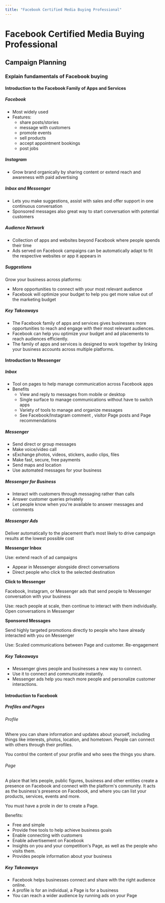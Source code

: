```yaml
---
title: "Facebook Certified Media Buying Professional"
---
```


# Facebook Certified Media Buying Professional

## Campaign Planning

### Explain fundamentals of Facebook buying

#### Introduction to the Facebook Family of Apps and Services

##### Facebook 

- Most widely used
- Features: 
  - share posts/stories 
  - message with customers 
  - promote events
  - sell products
  - accept appointment bookings
  - post jobs

##### Instagram

- Grow brand organically by sharing content or extend reach and awareness with paid advertising

##### Inbox and Messenger

- Lets you make suggestions, assist with sales and offer support in one continuous conversation
- Sponsored messages also great way to start conversation with potential customers

##### Audience Network

- Collection of apps and websites beyond Facebook where people spends their time
- Ads served on Facebook campaigns can be automatically adapt to fit the respective websites or app it appears in

##### Suggestions

Grow your business across platforms:

- More opportunities to connect with your most relevant audience
- Facebook will optimize your budget to help you get more value out of the marketing budget

##### Key Takeaways

- The Facebook family of apps and services gives businesses more opportunities to reach and engage with their most relevant audiences.
- Facebook can help you optimize your budget and ad placements to reach audiences efficiently.
- The family of apps and services is designed to work together by linking your business accounts across multiple platforms.

#### Introduction to Messenger

##### Inbox

- Tool on pages to help manage communication across Facebook apps
- Benefits
  - View and reply to messages from mobile or desktop
  - Single surface to manage communications without have to switch apps
  - Variety of tools to manage and organize messages
  - See Facebook/Instagram comment , visitor Page posts and Page recommendations

##### Messenger 

- Send direct or group messages
- Make voice/video call
- sExchange photos, videos, stickers, audio clips, files
- Make fast, secure, free payments
- Send maps and location
- Use automated messages for your business

##### Messenger for Business

- Interact with customers through messaging rather than calls
- Answer customer queries privately
- Let people know when you're available to answer messages and comments

##### Messenger Ads

Deliver automatically to the placement that’s most likely to drive campaign results at the lowest possible cost

**Messenger Inbox**

Use: extend reach of ad campaigns

- Appear in Messenger alongside direct conversations
- Direct people who click to the selected destination

**Click to Messenger**

Facebook, Instagram, or Messenger ads that send people to Messenger conversation with your business

Use: reach people at scale, then continue to interact with them individually. Open conversations in Messenger

**Sponsored Messages**

Send highly targeted promotions directly to people who have already interacted with you on Messenger

Use: Scaled communications between Page and customer. Re-engagement

##### Key Takeaways

- Messenger gives people and businesses a new way to connect.
- Use it to connect and communicate instantly.
- Messenger ads help you reach more people and personalize customer interactions.

#### Introduction to Facebook

##### Profiles and Pages

###### Profile

Where you can share information and updates about yourself, including things like interests, photos, location, and hometown. People can connect with others through their profiles.

You control the content of your profile and who sees the things you share.

###### Page

A place that lets people, public figures, business and other entities create a presence on Facebook and connect with the platform's community. It acts as the business's presence on Facebook, and where you can list your products, services, events and more.

You must have a prole in der to create a Page.

Benefits:

- Free and simple
- Provide free tools to help achieve business goals
- Enable connecting with customers
- Enable advertisement on Facebook 
- Insights on you and your competition's Page, as well as the people who visits them.
- Provides people information about your business

##### Key Takeaways

- Facebook helps businesses connect and share with the right audience online.
- A profile is for an individual, a Page is for a business
- You can reach a wider audience by running ads on your Page